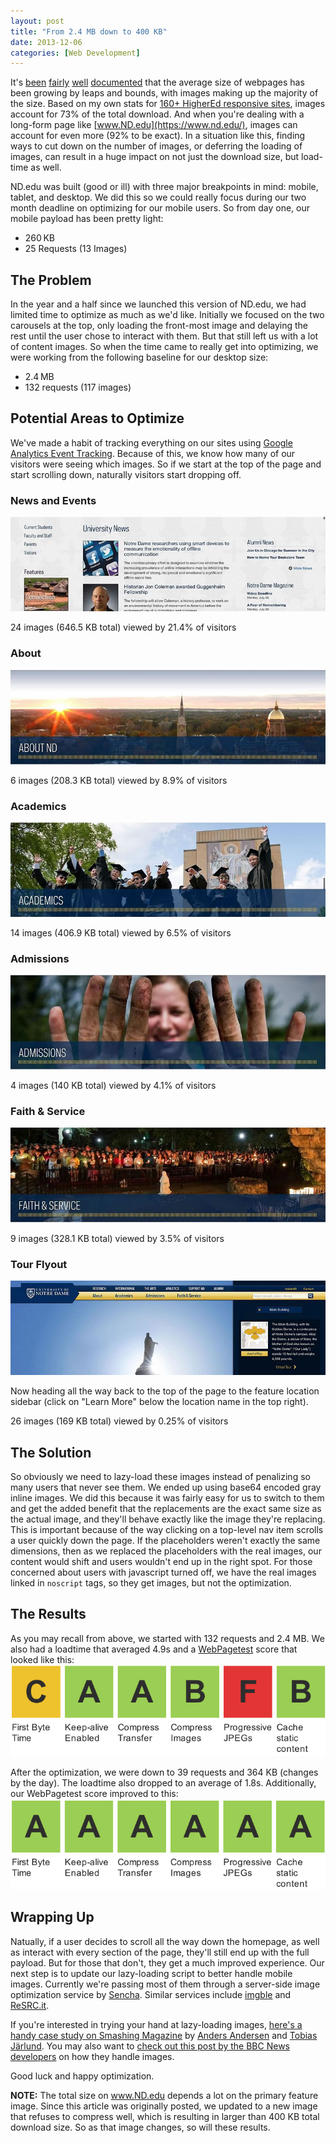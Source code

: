 ```yaml
---
layout: post
title: "From 2.4 MB down to 400 KB"
date: 2013-12-06
categories: [Web Development]
---
```

It's [been](http://gigaom.com/2012/05/23/the-growing-epidemic-of-page-bloat/) [fairly](http://www.websiteoptimization.com/speed/tweak/average-web-page/) [well](http://www.websiteoptimization.com/speed/tweak/average-number-web-objects/) [documented](http://www.webperformancetoday.com/2012/05/24/average-web-page-size-1-mb/) that the average size of webpages has been growing by leaps and bounds, with images making up the majority of the size. Based on my own stats for [160+ HigherEd responsive sites](/highered-rwd-directory/), images account for 73% of the total download. And when you're dealing with a long-form page like [www.ND.edu](https://www.nd.edu/), images can account for even more (92% to be exact). In a situation like this, finding ways to cut down on the number of images, or deferring the loading of images, can result in a huge impact on not just the download size, but load-time as well.<!-- more -->

ND.edu was built (good or ill) with three major breakpoints in mind: mobile, tablet, and desktop. We did this so we could really focus during our two month deadline on optimizing for our mobile users. So from day one, our mobile payload has been pretty light:

- 260 KB
- 25 Requests (13 Images)

## The Problem

In the year and a half since we launched this version of ND.edu, we had limited time to optimize as much as we'd like. Initially we focused on the two carousels at the top, only loading the front-most image and delaying the rest until the user chose to interact with them. But that still left us with a lot of content images. So when the time came to really get into optimizing, we were working from the following baseline for our desktop size:

- 2.4 MB
- 132 requests (117 images)

## Potential Areas to Optimize

We've made a habit of tracking everything on our sites using [Google Analytics Event Tracking](https://developers.google.com/analytics/devguides/collection/gajs/eventTrackerGuide). Because of this, we know how many of our visitors were seeing which images. So if we start at the top of the page and start scrolling down, naturally visitors start dropping off.

### News and Events

![About](/images/2013/400k-news-and-events.jpg)

24 images (646.5 KB total) viewed by 21.4% of visitors

### About

![About](/images/2013/400k-header-about.jpg)

6 images (208.3 KB total) viewed by 8.9% of visitors

### Academics

![Academics](/images/2013/400k-header-academics.jpg)

14 images (406.9 KB total) viewed by 6.5% of visitors

### Admissions

![Admissions](/images/2013/400k-header-admissions.jpg)

4 images (140 KB total) viewed by 4.1% of visitors

### Faith & Service

![Faith & Service](/images/2013/400k-header-faith.jpg)

9 images (328.1 KB total) viewed by 3.5% of visitors

### Tour Flyout

![Tour](/images/2013/400k-nddotedu-flyout.jpg)

Now heading all the way back to the top of the page to the feature location sidebar (click on "Learn More" below the location name in the top right).

26 images (169 KB total) viewed by 0.25% of visitors

## The Solution

So obviously we need to lazy-load these images instead of penalizing so many users that never see them. We ended up using base64 encoded gray inline images. We did this because it was fairly easy for us to switch to them and get the added benefit that the replacements are the exact same size as the actual image, and they'll behave exactly like the image they're replacing. This is important because of the way clicking on a top-level nav item scrolls a user quickly down the page. If the placeholders weren't exactly the same dimensions, then as we replaced the placeholders with the real images, our content would shift and users wouldn't end up in the right spot. For those concerned about users with javascript turned off, we have the real images linked in `noscript` tags, so they get images, but not the optimization.

## The Results

As you may recall from above, we started with 132 requests and 2.4 MB. We also had a loadtime that averaged 4.9s and a [WebPagetest](http://www.webpagetest.org/) score that looked like this:
![Pre-optimization webpage test of C A A B F B](/images/2013/400k-webpagetest-before.png)

After the optimization, we were down to 39 requests and 364 KB (changes by the day). The loadtime also dropped to an average of 1.8s. Additionally, our WebPagetest score improved to this:
![Post-optimization webpage test of A A A A A A](/images/2013/400k-webpagetest-after.png)

## Wrapping Up

Natually, if a user decides to scroll all the way down the homepage, as well as interact with every section of the page, they'll still end up with the full payload. But for those that don't, they get a much improved experience. Our next step is to update our lazy-loading script to better handle mobile images. Currently we're passing most of them through a server-side image optimization service by [Sencha](http://www.sencha.com/). Similar services include [imgble](http://imgble.com/) and [ReSRC.it](http://www.resrc.it/).

If you're interested in trying your hand at lazy-loading images, [here's a handy case study on Smashing Magazine](http://mobile.smashingmagazine.com/2013/09/16/responsive-images-performance-problem-case-study/) by [Anders Andersen](https://twitter.com/andmag) and [Tobias Järlund](https://twitter.com/jarlund). You may also want to [check out this post by the BBC News developers](http://responsivenews.co.uk/post/50092458307/images) on how they handle images.

Good luck and happy optimization.

**NOTE:** The total size on www.ND.edu depends a lot on the primary feature image. Since this article was originally posted, we updated to a new image that refuses to compress well, which is resulting in larger than 400 KB total download size. So as that image changes, so will these results.